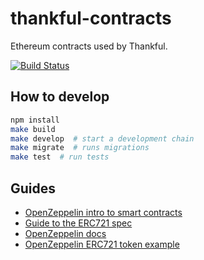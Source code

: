 thankful-contracts
==================

Ethereum contracts used by Thankful.

[![Build Status](https://travis-ci.org/SuperuserLabs/thankful-contracts.svg?branch=master)](https://travis-ci.org/SuperuserLabs/thankful-contracts)

## How to develop

```sh
npm install
make build
make develop  # start a development chain
make migrate  # runs migrations
make test  # run tests
```


## Guides

 - [OpenZeppelin intro to smart contracts](https://blog.zeppelin.solutions/the-hitchhikers-guide-to-smart-contracts-in-ethereum-848f08001f05)
 - [Guide to the ERC721 spec](https://medium.com/blockchannel/walking-through-the-erc721-full-implementation-72ad72735f3c)
 - [OpenZeppelin docs](https://openzeppelin.org/api/)
 - [OpenZeppelin ERC721 token example](https://github.com/OpenZeppelin/openzeppelin-solidity/blob/07020e954475a4fdd36e0252e88717b60f790b71/contracts/token/ERC721/ERC721Token.sol)
